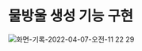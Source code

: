 # 물방울 생성 기능 구현

![화면-기록-2022-04-07-오전-11 22 29](https://user-images.githubusercontent.com/56623911/162109211-4afa6f30-4f2d-4bc9-8179-5d58e01b6f2a.gif)


